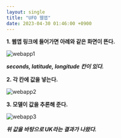 ```yaml
---
layout: single
title: "UFO 웹앱"
date: 2023-04-30 01:46:00 +0900
---
```

**1. 웹앱 링크에 들어가면 아례와 같은 화면이 뜬다.**

![webapp1](StealthBlack66.github.io/_posts/webapp1.png)

***seconds, latitude, longitude 칸이 있다.***

**2. 각 칸에 값을 넣는다.**

![webapp2](StealthBlack66.github.io/_posts/webapp2.png)

**3. 모델이 값을 추론해 준다.**

![webapp3](StealthBlack66.github.io/_posts/webapp3.png)

***위 값을 바탕으로 UK라는 결과가 나왔다.***
